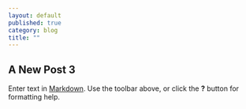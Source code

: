 ```yaml
---
layout: default
published: true
category: blog
title: ""
---
```


## A New Post 3

Enter text in [Markdown](http://daringfireball.net/projects/markdown/). Use the toolbar above, or click the **?** button for formatting help.
